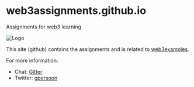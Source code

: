 # web3assignments.github.io
Assignments for web3 learning

![Logo](https://web3assignments.github.io/w3a_logo.png)

This site (github) contains the assignments and is related to [web3examples].

[web3examples]: https://web3examples.com


For more information:
- Chat: [Gitter](https://gitter.im/web3examples/community)
- Twitter: [gpersoon](https://twitter.com/gpersoon)
